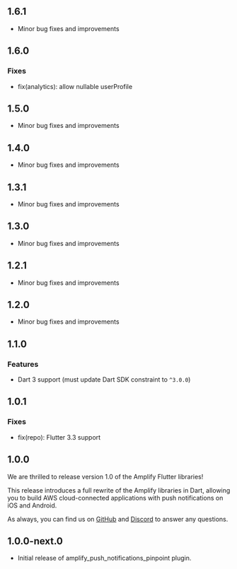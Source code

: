 ## 1.6.1

- Minor bug fixes and improvements

## 1.6.0

### Fixes
- fix(analytics): allow nullable userProfile

## 1.5.0

- Minor bug fixes and improvements

## 1.4.0

- Minor bug fixes and improvements

## 1.3.1

- Minor bug fixes and improvements

## 1.3.0

- Minor bug fixes and improvements

## 1.2.1

- Minor bug fixes and improvements

## 1.2.0

- Minor bug fixes and improvements

## 1.1.0

### Features
- Dart 3 support (must update Dart SDK constraint to `^3.0.0`)

## 1.0.1

### Fixes
- fix(repo): Flutter 3.3 support

## 1.0.0

We are thrilled to release version 1.0 of the Amplify Flutter libraries!

This release introduces a full rewrite of the Amplify libraries in Dart, allowing you to build AWS cloud-connected
applications with push notifications on iOS and Android.

As always, you can find us on [GitHub](https://github.com/aws-amplify/amplify-flutter/) and 
[Discord](https://discord.gg/jWVbPfC) to answer any questions.

## 1.0.0-next.0

- Initial release of amplify_push_notifications_pinpoint plugin.
